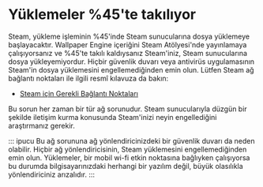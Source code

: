# Yüklemeler %45'te takılıyor

Steam, yükleme işleminin %45'inde Steam sunucularına dosya yüklemeye başlayacaktır. Wallpaper Engine içeriğini Steam Atölyesi'nde yayınlamaya çalışıyorsanız ve %45'te takılı kaldıysanız Steam'iniz, Steam sunucularına dosya yükleyemiyordur. Hiçbir güvenlik duvarı veya antivirüs uygulamasının Steam'in dosya yüklemesini engellemediğinden emin olun. Lütfen Steam ağ bağlantı noktaları ile ilgili resmî kılavuza da bakın:

* [Steam için Gerekli Bağlantı Noktaları](https://support.steampowered.com/kb_article.php?ref=8571-GLVN-8711)

Bu sorun her zaman bir tür ağ sorunudur. Steam sunucularıyla düzgün bir şekilde iletişim kurma konusunda Steam'inizi neyin engellediğini araştırmanız gerekir.

::: ipucu Bu ağ sorununa ağ yönlendiricinizdeki bir güvenlik duvarı da neden olabilir. Hiçbir ağ yönlendiricisinin, Steam yüklemesini engellemediğinden emin olun. Yüklemeler, bir mobil wi-fi etkin noktasına bağlıyken çalışıyorsa bu durumda bilgisayarınızdaki herhangi bir yazılım değil, büyük olasılıkla yönlendiriciniz arızalıdır. :::